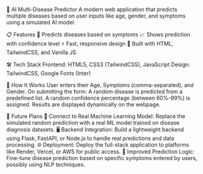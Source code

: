 🧠 AI Multi-Disease Predictor
A modern web application that predicts multiple diseases based on user inputs like age, gender, and symptoms using a simulated AI model.


📋 Features
🎯 Predicts diseases based on symptoms
📈 Shows prediction with confidence level
⚡ Fast, responsive design
🎨 Built with HTML, TailwindCSS, and Vanilla JS

🛠️ Tech Stack
Frontend: HTML5, CSS3 (TailwindCSS), JavaScript
Design: TailwindCSS, Google Fonts (Inter)

🧠 How It Works
User enters their Age, Symptoms (comma-separated), and Gender.
On submitting the form:
A random disease is predicted from a predefined list.
A random confidence percentage (between 60%-99%) is assigned.
Results are displayed dynamically on the webpage.

🔮 Future Plans
🔗 Connect to Real Machine Learning Model:
Replace the simulated random prediction with a real ML model trained on disease diagnosis datasets.
🖥️ Backend Integration:
Build a lightweight backend using Flask, FastAPI, or Node.js to handle real predictions and data processing.
🌐 Deployment:
Deploy the full-stack application to platforms like Render, Vercel, or AWS for public access.
🧠 Improved Prediction Logic:
Fine-tune disease prediction based on specific symptoms entered by users, possibly using NLP techniques.

